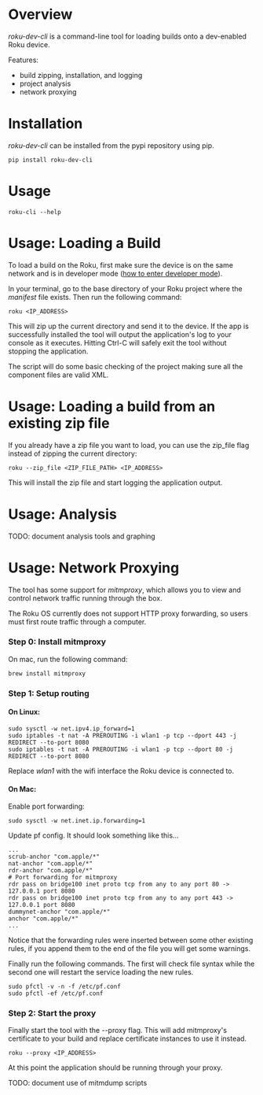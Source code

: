 # Overview

_roku-dev-cli_ is a command-line tool for loading builds onto a dev-enabled Roku
device.

Features:

- build zipping, installation, and logging
- project analysis
- network proxying

# Installation

_roku-dev-cli_ can be installed from the pypi repository using pip.

```shell
pip install roku-dev-cli
```

# Usage

`roku-cli --help`

# Usage: Loading a Build

To load a build on the Roku, first make sure the device is on the same network
and is in developer mode
([how to enter developer mode](https://sdkdocs.roku.com/display/sdkdoc/Loading+and+Running+Your+Application#LoadingandRunningYourApplication-EnablingDevelopmentModeonyourbox)).

In your terminal, go to the base directory of your Roku project where the
_manifest_ file exists. Then run the following command:

```shell
roku <IP_ADDRESS>
```

This will zip up the current directory and send it to the device. If the app is
successfully installed the tool will output the application's log to your
console as it executes. Hitting Ctrl-C will safely exit the tool without
stopping the application.

The script will do some basic checking of the project making sure all the
component files are valid XML.

# Usage: Loading a build from an existing zip file

If you already have a zip file you want to load, you can use the zip_file flag
instead of zipping the current directory:

```shell
roku --zip_file <ZIP_FILE_PATH> <IP_ADDRESS>
```

This will install the zip file and start logging the application output.

# Usage: Analysis

TODO: document analysis tools and graphing

# Usage: Network Proxying

The tool has some support for _mitmproxy_, which allows you to view and control
network traffic running through the box.

The Roku OS currently does not support HTTP proxy forwarding, so users must
first route traffic through a computer.

### Step 0: Install mitmproxy

On mac, run the following command:

```shell
brew install mitmproxy
```

### Step 1: Setup routing

#### On Linux:

```shell
sudo sysctl -w net.ipv4.ip_forward=1
sudo iptables -t nat -A PREROUTING -i wlan1 -p tcp --dport 443 -j REDIRECT --to-port 8080
sudo iptables -t nat -A PREROUTING -i wlan1 -p tcp --dport 80 -j REDIRECT --to-port 8080
```

Replace _wlan1_ with the wifi interface the Roku device is connected to.

#### On Mac:

Enable port forwarding:

```shell
sudo sysctl -w net.inet.ip.forwarding=1
```

Update pf config. It should look something like this...

```shell
...
scrub-anchor "com.apple/*"
nat-anchor "com.apple/*"
rdr-anchor "com.apple/*"
# Port forwarding for mitmproxy
rdr pass on bridge100 inet proto tcp from any to any port 80 -> 127.0.0.1 port 8080
rdr pass on bridge100 inet proto tcp from any to any port 443 -> 127.0.0.1 port 8080
dummynet-anchor "com.apple/*"
anchor "com.apple/*"
...
```

Notice that the forwarding rules were inserted between some other existing
rules, if you append them to the end of the file you will get some warnings.

Finally run the following commands. The first will check file syntax while the
second one will restart the service loading the new rules.

```shell
sudo pfctl -v -n -f /etc/pf.conf
sudo pfctl -ef /etc/pf.conf
```

### Step 2: Start the proxy

Finally start the tool with the --proxy flag. This will add mitmproxy's
certificate to your build and replace certificate instances to use it instead.

```shell
roku --proxy <IP_ADDRESS>
```

At this point the application should be running through your proxy.

TODO: document use of mitmdump scripts
